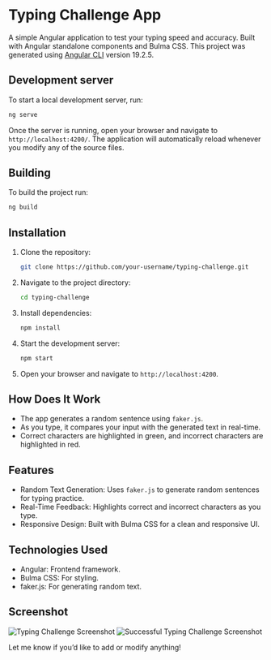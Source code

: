 # Typing Challenge App

A simple Angular application to test your typing speed and accuracy. Built with Angular standalone components and Bulma CSS.
This project was generated using [Angular CLI](https://github.com/angular/angular-cli) version 19.2.5.



## Development server

To start a local development server, run:

```bash
ng serve
```

Once the server is running, open your browser and navigate to `http://localhost:4200/`. The application will automatically reload whenever you modify any of the source files.



## Building

To build the project run:

```bash
ng build
```



## Installation
1. Clone the repository:
   ```bash
   git clone https://github.com/your-username/typing-challenge.git
   ```
2. Navigate to the project directory:
   ```bash
   cd typing-challenge
   ```
3. Install dependencies:
   ```bash
   npm install
   ```
4. Start the development server:
   ```bash
   npm start
   ```
5. Open your browser and navigate to `http://localhost:4200`.



## How Does It Work
- The app generates a random sentence using `faker.js`.
- As you type, it compares your input with the generated text in real-time.
- Correct characters are highlighted in green, and incorrect characters are highlighted in red.



## Features
- Random Text Generation: Uses `faker.js` to generate random sentences for typing practice.
- Real-Time Feedback: Highlights correct and incorrect characters as you type.
- Responsive Design: Built with Bulma CSS for a clean and responsive UI.



## Technologies Used
- Angular: Frontend framework.
- Bulma CSS: For styling.
- faker.js: For generating random text.



## Screenshot
![Typing Challenge Screenshot](https://github.com/user-attachments/assets/32374d70-71a0-420e-a841-65f3d75fa432)
![Successful Typing Challenge Screenshot](https://github.com/user-attachments/assets/7d48d8fd-19ac-49e8-a858-f6c7246d07cb)


Let me know if you’d like to add or modify anything! 

